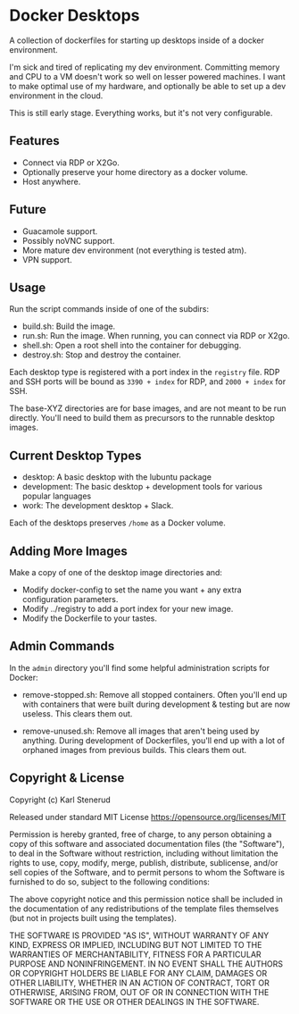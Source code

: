 Docker Desktops
===============

A collection of dockerfiles for starting up desktops inside of a docker environment.

I'm sick and tired of replicating my dev environment. Committing memory and CPU to a VM doesn't work so well on lesser powered machines. I want to make optimal use of my hardware, and optionally be able to set up a dev environment in the cloud.

This is still early stage. Everything works, but it's not very configurable.


Features
--------

- Connect via RDP or X2Go.
- Optionally preserve your home directory as a docker volume.
- Host anywhere.


Future
------

- Guacamole support.
- Possibly noVNC support.
- More mature dev environment (not everything is tested atm).
- VPN support.


Usage
-----

Run the script commands inside of one of the subdirs:

- build.sh: Build the image.
- run.sh: Run the image. When running, you can connect via RDP or X2go.
- shell.sh: Open a root shell into the container for debugging.
- destroy.sh: Stop and destroy the container.

Each desktop type is registered with a port index in the `registry` file. RDP
and SSH ports will be bound as `3390 + index` for RDP, and `2000 + index` for SSH.

The base-XYZ directories are for base images, and are not meant to be run directly.
You'll need to build them as precursors to the runnable desktop images.


Current Desktop Types
---------------------

- desktop: A basic desktop with the lubuntu package
- development: The basic desktop + development tools for various popular languages
- work: The development desktop + Slack.

Each of the desktops preserves `/home` as a Docker volume.


Adding More Images
------------------

Make a copy of one of the desktop image directories and:

- Modify docker-config to set the name you want + any extra configuration parameters.
- Modify ../registry to add a port index for your new image.
- Modify the Dockerfile to your tastes.


Admin Commands
--------------

In the `admin` directory you'll find some helpful administration scripts for Docker:

- remove-stopped.sh: Remove all stopped containers.
                     Often you'll end up with containers that were built during
                     development & testing but are now useless. This clears them out.

- remove-unused.sh: Remove all images that aren't being used by anything.
                    During development of Dockerfiles, you'll end up with a lot of
                    orphaned images from previous builds. This clears them out.


Copyright & License
-------------------

Copyright (c) Karl Stenerud

Released under standard MIT License https://opensource.org/licenses/MIT

Permission is hereby granted, free of charge, to any person obtaining a copy of this software and associated documentation files (the "Software"), to deal in the Software without restriction, including without limitation the rights to use, copy, modify, merge, publish, distribute, sublicense, and/or sell copies of the Software, and to permit persons to whom the Software is furnished to do so, subject to the following conditions:

The above copyright notice and this permission notice shall be included in the documentation of any redistributions of the template files themselves (but not in projects built using the templates).

THE SOFTWARE IS PROVIDED "AS IS", WITHOUT WARRANTY OF ANY KIND, EXPRESS OR IMPLIED, INCLUDING BUT NOT LIMITED TO THE WARRANTIES OF MERCHANTABILITY, FITNESS FOR A PARTICULAR PURPOSE AND NONINFRINGEMENT. IN NO EVENT SHALL THE AUTHORS OR COPYRIGHT HOLDERS BE LIABLE FOR ANY CLAIM, DAMAGES OR OTHER LIABILITY, WHETHER IN AN ACTION OF CONTRACT, TORT OR OTHERWISE, ARISING FROM, OUT OF OR IN CONNECTION WITH THE SOFTWARE OR THE USE OR OTHER DEALINGS IN THE SOFTWARE.
